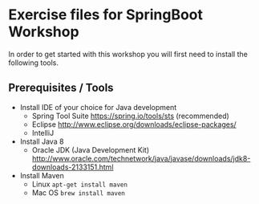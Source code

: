 # Exercise files for SpringBoot Workshop
In order to get started with this workshop you will first need to install the following tools.

## Prerequisites / Tools
* Install IDE of your choice for Java development
	* Spring Tool Suite https://spring.io/tools/sts (recommended)
	* Eclipse http://www.eclipse.org/downloads/eclipse-packages/
	* IntelliJ
* Install Java 8
	* Oracle JDK (Java Development Kit) http://www.oracle.com/technetwork/java/javase/downloads/jdk8-downloads-2133151.html
* Install Maven
	* Linux ```apt-get install maven```
	* Mac OS ```brew install maven```
